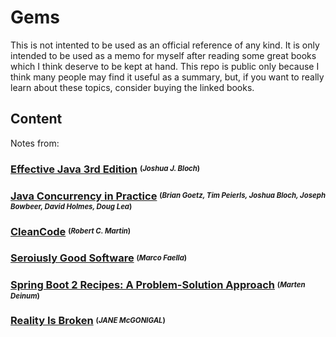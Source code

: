 # Gems

This is not intented to be used as an official reference of any kind. It is only intended to be used as a memo for myself after reading some great books which I think deserve to be kept at hand. This repo is public only because I think many people may find it useful as a summary, but, if you want to really learn about these topics, consider buying the linked books.

## Content

Notes from:

 ### [Effective Java 3rd Edition](./EffectiveJava3rdEdition)  <sup><sub>(*Joshua J. Bloch*)</sub></sup>

 ### [Java Concurrency in Practice](./JavaConcurrencyInPractice)  <sup><sub>(*Brian Goetz, Tim Peierls, Joshua Bloch, Joseph Bowbeer, David Holmes, Doug Lea*)</sub></sup>

 ### [CleanCode](./CleanCode)  <sup><sub>(*Robert C. Martin*)</sub></sup>
 
 ### [Seroiusly Good Software](./SeriouslyGoodSoftware)  <sup><sub>(*Marco Faella*)</sub></sup>

 ### [Spring Boot 2 Recipes: A Problem-Solution Approach](./SpringBoot2Recipes)  <sup><sub>(*Marten Deinum*)</sub></sup>
 
 ### [Reality Is Broken](./RealityIsBroken) <sup><sub>(*JANE McGONIGAL*)</sub></sup>
